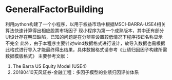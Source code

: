 # GeneralFactorBuilding
利用python构建了一个小程序，以用于权益市场中根据MSCI-BARRA-USE4相关算法快速计算得出相应股票市场因子
现小程序为第一个成熟版本，其中还有部分UI设计存在明显缺陷，已知的问题是在分辨率设置较低情况下程序按钮名称显示不完全
此外，由于本程序主要针对wind数据格式进行设计，故导入数据也需根据此格式进行导入才能最终得出结果，具体数据格式请参考《业绩归因因子构建所需数据模版格式》
主要参考文献：
1. The Barra US Equity Model (USE4)
2. 20180410天风证券-金融工程：多因子模型的业绩归因评价体系
